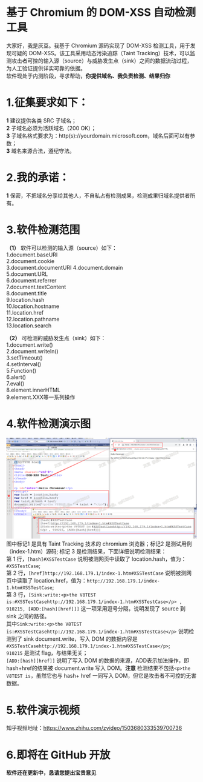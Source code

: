 # 基于 Chromium 的 DOM-XSS 自动检测工具  
大家好，我是灰豆。我基于 Chromium 源码实现了 DOM-XSS 检测工具，用于发现可疑的 DOM-XSS。该工具采用动态污染追踪（Taint Tracking）技术，可以监测攻击者可控的输入源（source）与威胁发生点（sink）之间的数据流动过程，为人工验证提供详实可靠的依据。    
软件现处于内测阶段，寻求帮助，**你提供域名、我负责检测、结果归你**  
# 1.征集要求如下：
**1** 建议提供各类 SRC 子域名；   
**2** 子域名必须为活跃域名（200 OK）；  
**3** 子域名格式要求为：http(s)://yourdomain.microsoft.com，域名后面可以有参数；  
**3** 域名来源合法，遵纪守法。
# 2.我的承诺：  
**1** 保密，不把域名分享给其他人，不自私占有检测成果，检测成果归域名提供者所有。  
# 3.软件检测范围  
**（1）** 软件可以检测的输入源（source）如下：  
1.document.baseURI  
2.document.cookie  
3.document.documentURI 
4.document.domain  
5.document.URL  
6.document.referrer  
7.document.textContent  
8.document.title  
9.location.hash   
10.location.hostname    
11.location.href   
12.location.pathname  
13.location.search    

**（2）** 可检测的威胁发生点（sink）如下：  
1.document.write()  
2.document.writeln()  
3.setTimeout()  
4.setInterval()  
5.Function()  
6.alert()  
7.eval()   
8.element.innerHTML   
9.element.XXX等一系列操作   
# 4.软件检测演示图   
![avatar](f1.png)
图中标记1 是具有 Taint Tracking 技术的 chromium 浏览器；标记2 是测试用例（index-1.htm）源码; 标记 3 是检测结果，下面详细说明检测结果：  
第 1 行，`[hash]#XSSTestCase` 说明被测网页中读取了 location.hash，值为：`#XSSTestCase`;  
第 2 行，`[href]http://192.168.179.1/index-1.htm#XSSTestCase` 说明被测网页中读取了 location.href，值为：`http://192.168.179.1/index-1.htm#XSSTestCase`;  
第 3 行，`[Sink:write:<p>the V8TEST is:#XSSTestCasehttp://192.168.179.1/index-1.htm#XSSTestCase</p> , 910215, [ADD:[hash][href]]]` 这一项采用逗号分隔，说明发现了 source 到 sink 之间的路径。    
其中`Sink:write:<p>the V8TEST is:#XSSTestCasehttp://192.168.179.1/index-1.htm#XSSTestCase</p>` 说明检测到了 sink document.write，写入 DOM 的数据内容是 `#XSSTestCasehttp://192.168.179.1/index-1.htm#XSSTestCase</p>`;  
`910215` 是测试 flag，与结果无关；  
`[ADD:[hash][href]]` 说明了写入 DOM 的数据的来源，ADD表示加法操作，即 hash+href的结果被 document.write 写入 DOM。**注意** 检测结果不包括`<p>the V8TEST is`，虽然它也与 hash+ href 一同写入 DOM，但它是攻击者不可控的无害数据。

# 5.软件演示视频  
 
知乎视频地址：https://www.zhihu.com/zvideo/1503680333539700736  
# 6.即将在 GitHub 开放 

**软件还在更新中，恳请您提出宝贵意见**
